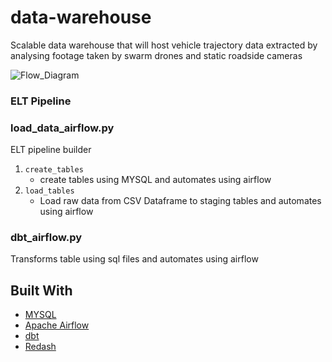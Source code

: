 # data-warehouse
Scalable data warehouse that will host vehicle trajectory data extracted by analysing footage taken by swarm drones and static roadside cameras



![Flow_Diagram](https://user-images.githubusercontent.com/55177259/180666757-6a75971c-4545-49fc-a7a4-930f049fd11f.png)



### ELT Pipeline
### load_data_airflow.py
ELT pipeline builder

1. `create_tables`
	* create tables using MYSQL and automates using airflow
2. `load_tables`
	* Load raw data from CSV Dataframe to  staging tables and automates using airflow

### dbt_airflow.py
Transforms table using sql files and automates using airflow

## Built With

* [MYSQL](https://www.mysql.com/)
* [Apache Airflow](https://airflow.apache.org/)
* [dbt](https://www.getdbt.com/)
* [Redash](https://redash.io/)

